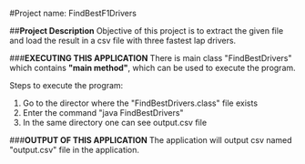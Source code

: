 #Project name: FindBestF1Drivers

##**Project Description**
Objective of this project is to extract the given file and load the result in a csv file with three fastest lap drivers.

###**EXECUTING THIS APPLICATION**
There is main class "FindBestDrivers" which contains **"main method"**, which can be used to execute the program.

Steps to execute the program:
1. Go to the director where the "FindBestDrivers.class" file exists
2. Enter the command "java FindBestDrivers"
3. In the same directory one can see output.csv file

###**OUTPUT OF THIS APPLICATION**
The application will output csv named "output.csv" file in the application.